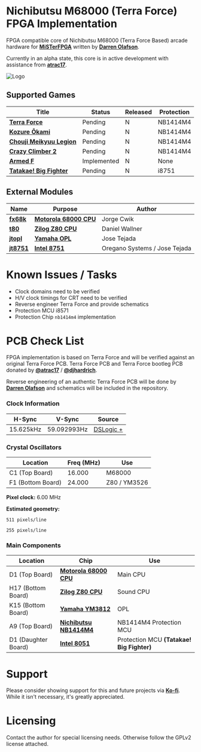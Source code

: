 
# Nichibutsu M68000 (Terra Force) FPGA Implementation

FPGA compatible core of Nichibutsu M68000 (Terra Force Based) arcade hardware for [**MiSTerFPGA**](https://github.com/MiSTer-devel/Main_MiSTer/wiki) written by [**Darren Olafson**](https://twitter.com/Darren__O). 

Currently in an alpha state, this core is in active development with assistance from [**atrac17**](https://github.com/atrac17).

![Logo](https://user-images.githubusercontent.com/32810066/160257413-889da2d8-f968-4bd1-9adc-fb22552f0455.png)

## Supported Games

| Title | Status | Released | Protection |
|------|---------|----------|------------|
[**Terra Force**](https://en.wikipedia.org/wiki/Nihon_Bussan)           | Pending     | N | NB1414M4 |
[**Kozure Ōkami**](https://en.wikipedia.org/wiki/Nihon_Bussan)          | Pending     | N | NB1414M4 |
[**Chouji Meikyuu Legion**](https://en.wikipedia.org/wiki/Nihon_Bussan) | Pending     | N | NB1414M4 |
[**Crazy Climber 2**](https://en.wikipedia.org/wiki/Nihon_Bussan)       | Pending     | N | NB1414M4 |
[**Armed F**](https://en.wikipedia.org/wiki/Formation_Armed_F)          | Implemented | N | None     |
[**Tatakae! Big Fighter**](https://en.wikipedia.org/wiki/Nihon_Bussan)  | Pending     | N | i8751    |

## External Modules

|Name| Purpose | Author |
|----|---------|--------|
| [**fx68k**](https://github.com/ijor/fx68k)                                                   | [**Motorola 68000 CPU**](https://en.wikipedia.org/wiki/Motorola_68000) | Jorge Cwik                    |
| [**t80**](https://opencores.org/projects/t80)                                                | [**Zilog Z80 CPU**](https://en.wikipedia.org/wiki/Zilog_Z80)           | Daniel Wallner                |
| [**jtopl**](https://github.com/jotego/jtopl)                                                 | [**Yamaha OPL**](https://en.wikipedia.org/wiki/Yamaha_OPL#OPL)         | Jose Tejada                   |
| [**jt8751**](https://github.com/jotego/jtframe/blob/master/hdl/cpu/jtframe_8751mcu.v)        | [**Intel 8751**](https://en.wikipedia.org/wiki/Intel_8051)             | Oregano Systems / Jose Tejada |

# Known Issues / Tasks

- Clock domains need to be verified  
- H/V clock timings for CRT need to be verified  
- Reverse engineer Terra Force and provide schematics  
- Protection MCU i8571  
- Protection Chip `nb1414m4` implementation  

# PCB Check List

FPGA implementation is based on Terra Force and will be verified against an original Terra Force PCB. Terra Force PCB and Terra Force bootleg PCB donated by [**@atrac17**](https://twitter.com/_atrac17) / [**@djhardrich**](https://twitter.com/djhardrich).

Reverse engineering of an authentic Terra Force PCB will be done by [**Darren Olafson**](https://twitter.com/Darren__O) and schematics will be included in the repository.

### Clock Information

H-Sync      | V-Sync      | Source                                   |
------------|-------------|------------------------------------------|
15.625kHz   | 59.092993Hz | [DSLogic +](https://www.is.gd/AFLNoI)    |

### Crystal Oscillators

Location           | Freq (MHz) | Use          |
-------------------|------------|--------------|
C1 (Top Board)     | 16.000     | M68000       |
F1 (Bottom Board)  | 24.000     | Z80 / YM3526 |

**Pixel clock:** 6.00 MHz

**Estimated geometry:**

    511 pixels/line
  
    255 pixels/line

### Main Components

Location | Chip | Use |
---------|------|-----|
D1  (Top Board)      | [**Motorola 68000 CPU**](https://en.wikipedia.org/wiki/Motorola_68000)                                                                                                                           | Main CPU                                  |
H17 (Bottom Board)   | [**Zilog Z80 CPU**](https://en.wikipedia.org/wiki/Zilog_Z80)                                                                                                                                     | Sound CPU                                 |
K15 (Bottom Board)   | [**Yamaha YM3812**](https://en.wikipedia.org/wiki/Yamaha_OPL#OPL2)                                                                                                                               | OPL                                       |
A9  (Top Board)      | [**Nichibutsu NB1414M4**](https://raw.githubusercontent.com/va7deo/TerraForce/main/doc/Terra%20Force%2026494/Terra%20Force%2026494%20Front.jpg?token=GHSAT0AAAAAABKJR6W6CVBT5FROK2UKF75KYTXT2BA) | NB1414M4 Protection MCU                   |
D1  (Daughter Board) | [**Intel 8051**](https://en.wikipedia.org/wiki/Intel_8051)                                                                                                                                       | Protection MCU **(Tatakae! Big Fighter)** |

# Support

Please consider showing support for this and future projects via [**Ko-fi**](https://ko-fi.com/darreno). While it isn't necessary, it's greatly appreciated.

# Licensing

Contact the author for special licensing needs. Otherwise follow the GPLv2 license attached.
